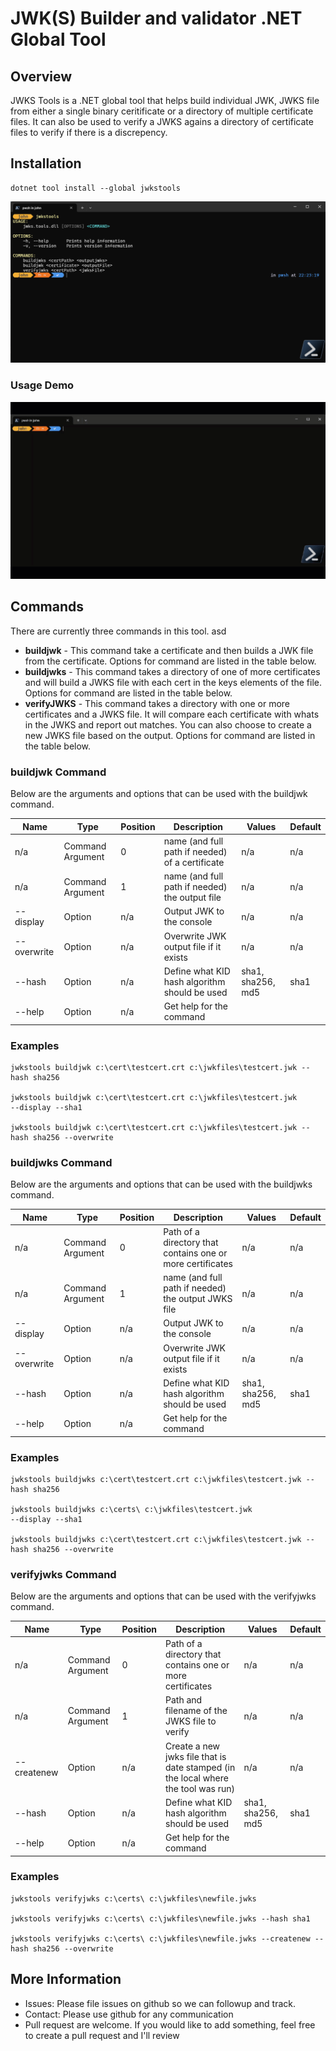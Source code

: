 # JWK(S) Builder and validator .NET Global Tool

## Overview
JWKS Tools is a .NET global tool that helps build individual JWK, JWKS file from either a single binary ceritificate or a directory of multiple certificate files. It can also be used to verify a JWKS agains a directory of certificate files to verify if there is a discrepency.

## Installation
```
dotnet tool install --global jwkstools
```

![](assets/InitialHelpScreen.png)

### Usage Demo
![](assets/Intro.gif)

## Commands
There are currently three commands in this tool. asd

- **buildjwk** - This command take a certificate and then builds a JWK file from the certificate. Options for command are listed in the table below.
- **buildjwks** - This command takes a directory of one of more certificates and will build a JWKS file with each cert in the keys elements of the file. Options for command are listed in the table below.
- **verifyJWKS** - This command takes a directory with one or more certificates and a JWKS file. It will compare each certificate with whats in the JWKS and report out matches. You can also choose to create a new JWKS file based on the output. Options for command are listed in the table below.


### buildjwk Command

Below are the arguments and options that can be used with the buildjwk command.

|Name|Type|Position|Description|Values|Default|
| --- | --- | --- | --- | --- | --- |
| n/a | Command Argument | 0 | name (and full path if needed) of a certificate | n/a | n/a |
| n/a | Command Argument | 1 | name (and full path if needed) the output file |n/a | n/a |
| --display | Option | n/a | Output JWK to the console | n/a | n/a |
| --overwrite | Option | n/a | Overwrite JWK output file if it exists | n/a | n/a |
| --hash | Option | n/a | Define what KID hash algorithm should be used | sha1, sha256, md5 | sha1 |
| --help | Option | n/a | Get help for the command |  |  |

### Examples
```
jwkstools buildjwk c:\cert\testcert.crt c:\jwkfiles\testcert.jwk --hash sha256

jwkstools buildjwk c:\cert\testcert.crt c:\jwkfiles\testcert.jwk
--display --sha1

jwkstools buildjwk c:\cert\testcert.crt c:\jwkfiles\testcert.jwk --hash sha256 --overwrite
```

### buildjwks Command

Below are the arguments and options that can be used with the buildjwks command.

|Name|Type|Position|Description|Values|Default|
| --- | --- | --- | --- | --- | --- |
| n/a | Command Argument | 0 | Path of a directory that contains one or more certificates | n/a | n/a |
| n/a | Command Argument | 1 | name (and full path if needed) the output JWKS file |n/a | n/a |
| --display | Option | n/a | Output JWK to the console | n/a | n/a |
| --overwrite | Option | n/a | Overwrite JWK output file if it exists | n/a | n/a |
| --hash | Option | n/a | Define what KID hash algorithm should be used | sha1, sha256, md5 | sha1 |
| --help | Option | n/a | Get help for the command |  |  |

### Examples
```
jwkstools buildjwks c:\cert\testcert.crt c:\jwkfiles\testcert.jwk --hash sha256

jwkstools buildjwks c:\certs\ c:\jwkfiles\testcert.jwk
--display --sha1

jwkstools buildjwks c:\cert\testcert.crt c:\jwkfiles\testcert.jwk --hash sha256 --overwrite
```

### verifyjwks Command

Below are the arguments and options that can be used with the verifyjwks command.

|Name|Type|Position|Description|Values|Default|
| --- | --- | --- | --- | --- | --- |
| n/a | Command Argument | 0 | Path of a directory that contains one or more certificates | n/a | n/a |
| n/a | Command Argument | 1 | Path and filename of the JWKS file to verify |n/a | n/a |
| --createnew | Option | n/a | Create a new jwks file that is date stamped (in the local where the tool was run) | n/a | n/a |
| --hash | Option | n/a | Define what KID hash algorithm should be used | sha1, sha256, md5 | sha1 |
| --help | Option | n/a | Get help for the command |  |  |

### Examples
```
jwkstools verifyjwks c:\certs\ c:\jwkfiles\newfile.jwks

jwkstools verifyjwks c:\certs\ c:\jwkfiles\newfile.jwks --hash sha1

jwkstools verifyjwks c:\certs\ c:\jwkfiles\newfile.jwks --createnew --hash sha256 --overwrite
```

## More Information

- Issues: Please file issues on github so we can followup and track.
- Contact: Please use github for any communication
- Pull request are welcome. If you would like to add something, feel free to create a pull request and I'll review